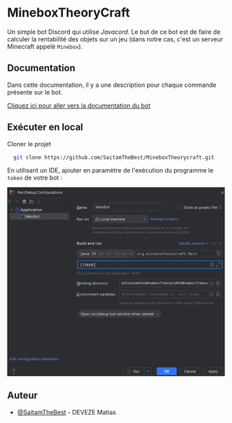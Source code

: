 
# MineboxTheoryCraft

Un simple bot Discord qui utilise *Javacord*. Le but de ce bot est de faire de calculer la rentabilité des objets sur un jeu (dans notre cas, c'est un serveur Minecraft appelé `Minebox`).  


## Documentation

Dans cette documentation, il y a une description pour chaque commande présente sur le bot.

[Cliquez ici pour aller vers la documentation du bot](https://github.com/SaitamTheBest/MineboxTheorycraft/wiki)


## Exécuter en local

Cloner le projet 

```bash
  git clone https://github.com/SaitamTheBest/MineboxTheorycraft.git
```

En utilisant un IDE, ajouter en paramètre de l'exécution du programme le `token` de votre bot :

![screeshot_configuration](https://github.com/SaitamTheBest/MineboxTheorycraft/blob/main/images/screeshot_configuration.png)



## Auteur

- [@SaitamTheBest](https://github.com/SaitamTheBest) - DEVEZE Matias

